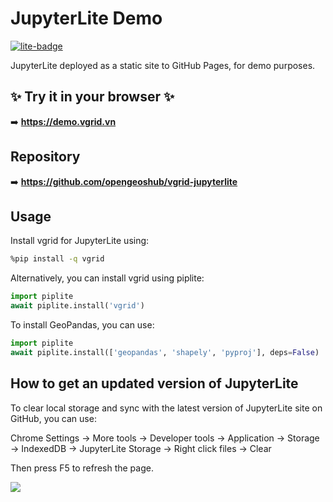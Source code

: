 # JupyterLite Demo

[![lite-badge](https://jupyterlite.rtfd.io/en/latest/_static/badge.svg)](https://demo.vgrid.vn)

JupyterLite deployed as a static site to GitHub Pages, for demo purposes.

## ✨ Try it in your browser ✨

➡️ **https://demo.vgrid.vn**

## Repository

➡️ **https://github.com/opengeoshub/vgrid-jupyterlite**

## Usage

Install vgrid for JupyterLite using:

```bash
%pip install -q vgrid
```

Alternatively, you can install vgrid using piplite:

```python
import piplite
await piplite.install('vgrid')
```

To install GeoPandas, you can use:

```python
import piplite
await piplite.install(['geopandas', 'shapely', 'pyproj'], deps=False)
```

## How to get an updated version of JupyterLite

To clear local storage and sync with the latest version of JupyterLite site on GitHub, you can use:

Chrome Settings -> More tools -> Developer tools -> Application -> Storage -> IndexedDB -> JupyterLite Storage -> Right click files -> Clear

Then press F5 to refresh the page.

![](https://i.imgur.com/rL4rc6A.png)
